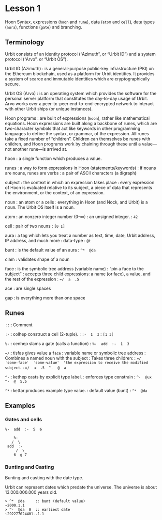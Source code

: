 # Lesson 1

Hoon Syntax, expressions (`hoon` and `rune`), data (`atom` and `cell`), data types (`aura`), functions (`gate`) and branching.

## Terminology

Urbit consists of an identity protocol (“Azimuth”, or “Urbit ID”) and a system protocol (“Arvo”, or “Urbit OS”).

Urbit ID (Azimuth)
: is a general-purpose public-key infrastructure (PKI) on the Ethereum blockchain, used as a platform for Urbit identities. It provides a system of scarce and immutable identities which are cryptographically secure.

Urbit OS (Arvo)
: is an operating system which provides the software for the personal server platform that constitutes the day-to-day usage of Urbit. Arvo works over a peer-to-peer end-to-end-encrypted network to interact with other Urbit ships (or unique instances).

Hoon programs
: are built of expressions (`hoon`), rather like mathematical equations. Hoon expressions are built along a backbone of runes, which are two-character symbols that act like keywords in other programming languages to define the syntax, or grammar, of the expression. All runes take a fixed number of “children”. Children can themselves be runes with children, and Hoon programs work by chaining through these until a value—not another rune—is arrived at.

hoon
: a single function which produces a value.

runes
: a way to form expressions in Hoon (statements/keywords)
: if nouns are nouns, runes are verbs
: a pair of ASCII characters (a digraph)

subject
: the context in which an expression takes place
: every expression of Hoon is evaluated relative to its subject, a piece of data that represents the environment, or the context, of an expression.

noun
: an atom or a cells 
: everything in Hoon (and Nock, and Urbit) is a noun. The Urbit OS itself is a noun.

atom
: an nonzero integer number (0-∞)
: an unsigned integer.
: `42`

cell
: pair of two nouns
: `[0 1]`

aura
: a tag which lets you treat a number as text, time, date, Urbit address, IP address, and much more
: data-type
: `@t`

bunt
: is the default value of an aura
: `^*  @da`

clam
: validates shape of a noun

face
: is the symbolic tree address (variable name)
: “pin a face to the subject”
: accepts three child expressions: a name (or face), a value, and the rest of the expression
: `=/  a  .5`

ace
: are single spaces

gap
: is everything more than one space

## Runes

`::`
: Comment

`:-`
: colhep construct a cell (2-tuple).
: `:-  1  3`
: `[1 3]`

`%-`
: cenhep slams a gate (calls a function)
: `%-  add  :-  1  3`

`=/`
: tisfas gives value a `face`
: variable name or symbolic tree address
: Combines a named noun with the subject
: Takes three children: 
: `=/  'some-face'  'some-value'  'the expression to receive the modified subject`.
: `=/  a  .5  ^-  @  a`

`^-`
: kethep casts by explicit type label.
: enforces type constrain
: `^-  @ux  ^-  @  5.5`

`^*`
: kettar produces example type value. 
: default value (bunt)
: `^*  @da`

## Examples

### Gates and cells

```
%-  add  :-  5  6

    %-
   /  \
 add  :-
     /  \
    6  g 7
```

### Bunting and Casting

Bunting and casting with the date type.

Urbit can represent dates which predate the universe. The universe is about
13.000.000.000 years old.

```dojo
> ^*  @da     :: bunt (default value)
~2000.1.1
> ^-  @da  0  :: earliest date
~292277024401-.1.1
```
